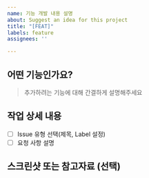 ```yaml
---
name: 기능 개발 내용 설명
about: Suggest an idea for this project
title: "[FEAT]"
labels: feature
assignees: ''

---
```


## 어떤 기능인가요?
> 추가하려는 기능에 대해 간결하게 설명해주세요

## 작업 상세 내용
- [ ] Issue 유형 선택(제목, Label 설정)
- [ ] 요청 사항 설명

## 스크린샷 또는 참고자료 (선택)
